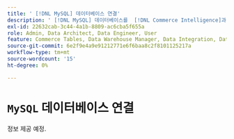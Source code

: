 ```yaml
---
title: ' [!DNL MySQL] 데이터베이스 연결'
description: ' [!DNL MySQL] 데이터베이스를  [!DNL Commerce Intelligence]과(와) 연결하는 방법을 확인하십시오.'
exl-id: 22632cab-3c44-4a1b-8809-ac6cba5f655a
role: Admin, Data Architect, Data Engineer, User
feature: Commerce Tables, Data Warehouse Manager, Data Integration, Data Import/Export
source-git-commit: 6e2f9e4a9e91212771e6f6baa8c2f8101125217a
workflow-type: tm+mt
source-wordcount: '15'
ht-degree: 0%

---
```


# `MySQL` 데이터베이스 연결

정보 제공 예정.
